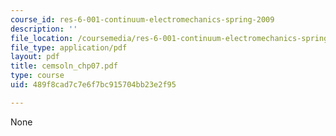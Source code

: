 ```yaml
---
course_id: res-6-001-continuum-electromechanics-spring-2009
description: ''
file_location: /coursemedia/res-6-001-continuum-electromechanics-spring-2009/489f8cad7c7e6f7bc915704bb23e2f95_cemsoln_chp07.pdf
file_type: application/pdf
layout: pdf
title: cemsoln_chp07.pdf
type: course
uid: 489f8cad7c7e6f7bc915704bb23e2f95

---
```

None